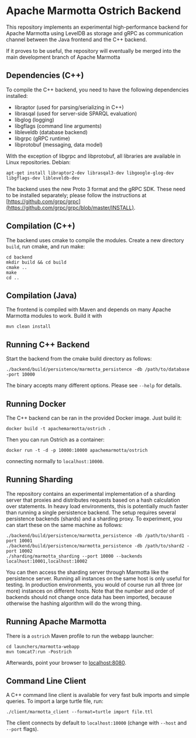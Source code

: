 # Apache Marmotta Ostrich Backend

This repository implements an experimental high-performance backend for Apache Marmotta
using LevelDB as storage and gRPC as communication channel between the Java frontend
and the C++ backend. 

If it proves to be useful, the repository will eventually be merged into the main 
development branch of Apache Marmotta

## Dependencies (C++)

To compile the C++ backend, you need to have the following dependencies installed:

  * libraptor (used for parsing/serializing in C++)
  * librasqal (used for server-side SPARQL evaluation)
  * libglog (logging)
  * libgflags (command line arguments)
  * libleveldb (database backend)
  * libgrpc (gRPC runtime)
  * libprotobuf (messaging, data model)

With the exception of libgrpc and libprotobuf, all libraries are available in Linux repositories.
Debian:

    apt-get install libraptor2-dev librasqal3-dev libgoogle-glog-dev libgflags-dev libleveldb-dev
    
The backend uses the new Proto 3 format and the gRPC SDK. These need to be installed separately;
please follow the instructions at [https://github.com/grpc/grpc](https://github.com/grpc/grpc/blob/master/INSTALL).


## Compilation (C++)

The backend uses cmake to compile the modules. Create a new directory `build`, run cmake, and run make:

    cd backend
    mkdir build && cd build
    cmake ..
    make
    cd ..

## Compilation (Java)

The frontend is compiled with Maven and depends on many Apache Marmotta modules to work. Build it with

    mvn clean install
    
## Running C++ Backend

Start the backend from the cmake build directory as follows:

    ./backend/build/persistence/marmotta_persistence -db /path/to/database -port 10000
    
The binary accepts many different options. Please see `--help` for details.

## Running Docker

The C++ backend can be ran in the provided Docker image. Just build it:

    docker build -t apachemarmotta/ostrich .

Then you can run Ostrich as a container:

    docker run -t -d -p 10000:10000 apachemarmotta/ostrich

connecting normally to `localhost:10000`.

## Running Sharding

The repository contains an experimental implementation of a sharding server that proxies and 
distributes requests based on a hash calculation over statements. In heavy load environments,
this is potentially much faster than running a single persistence backend. The setup requires
several persistence backends (shards) and a sharding proxy. To experiment, you can start these
on the same machine as follows:

    ./backend/build/persistence/marmotta_persistence -db /path/to/shard1 -port 10001
    ./backend/build/persistence/marmotta_persistence -db /path/to/shard2 -port 10002
    ./sharding/marmotta_sharding --port 10000 --backends localhost:10001,localhost:10002

You can then access the sharding server through Marmotta like the persistence server. Running all instances
on the same host is only useful for testing. In production environments, you would of course run all three
(or more) instances on different hosts. Note that the number and order of backends should not change once
data has been imported, because otherwise the hashing algorithm will do the wrong thing.

## Running Apache Marmotta 

There is a `ostrich` Maven profile to run the webapp launcher:

    cd launchers/marmotta-webapp
    mvn tomcat7:run -Postrich
    
Afterwards, point your browser to [localhost:8080](http://localhost:8080/).

## Command Line Client

A C++ command line client is available for very fast bulk imports and simple queries. To import
a large turtle file, run:

    ./client/marmotta_client --format=turtle import file.ttl

The client connects by default to `localhost:10000` (change with `--host` and `--port` flags).

